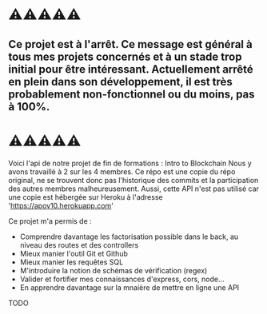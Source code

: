 # ⚠️⚠️⚠️⚠️⚠️

## Ce projet est à l'arrêt. Ce message est général à tous mes projets concernés et à un stade trop initial pour être intéressant. Actuellement arrêté en plein dans son développement, il est très probablement non-fonctionnel ou du moins, pas à 100%.

# ⚠️⚠️⚠️⚠️⚠️

Voici l'api de notre projet de fin de formations : Intro to Blockchain
Nous y avons travaillé à 2 sur les 4 membres. Ce répo est une copie du répo original, ne se trouvent donc pas l'historique des commits et la participation des autres membres malheureusement. Aussi, cette API n'est pas utilisé car une copie est hébergée sur Heroku à l'adresse 'https://apov10.herokuapp.com'

Ce projet m'a permis de :
- Comprendre davantage les factorisation possible dans le back, au niveau des routes et des controllers
- Mieux manier l'outil Git et Github
- Mieux manier les requêtes SQL
- M'introduire la notion de schémas de vérification (regex)
- Valider et fortifier mes connaissances d'express, cors, node...
- En apprendre davantage sur la mnaière de mettre en ligne une API

TODO